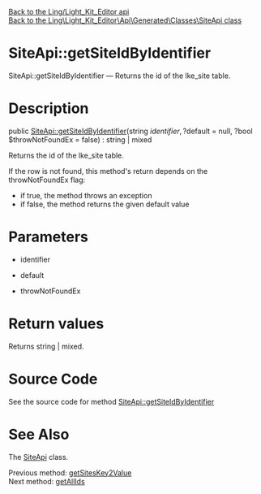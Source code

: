 [Back to the Ling/Light_Kit_Editor api](https://github.com/lingtalfi/Light_Kit_Editor/blob/master/doc/api/Ling/Light_Kit_Editor.md)<br>
[Back to the Ling\Light_Kit_Editor\Api\Generated\Classes\SiteApi class](https://github.com/lingtalfi/Light_Kit_Editor/blob/master/doc/api/Ling/Light_Kit_Editor/Api/Generated/Classes/SiteApi.md)


SiteApi::getSiteIdByIdentifier
================



SiteApi::getSiteIdByIdentifier — Returns the id of the lke_site table.




Description
================


public [SiteApi::getSiteIdByIdentifier](https://github.com/lingtalfi/Light_Kit_Editor/blob/master/doc/api/Ling/Light_Kit_Editor/Api/Generated/Classes/SiteApi/getSiteIdByIdentifier.md)(string $identifier, ?$default = null, ?bool $throwNotFoundEx = false) : string | mixed




Returns the id of the lke_site table.

If the row is not found, this method's return depends on the throwNotFoundEx flag:
- if true, the method throws an exception
- if false, the method returns the given default value




Parameters
================


- identifier

    

- default

    

- throwNotFoundEx

    


Return values
================

Returns string | mixed.








Source Code
===========
See the source code for method [SiteApi::getSiteIdByIdentifier](https://github.com/lingtalfi/Light_Kit_Editor/blob/master/Api/Generated/Classes/SiteApi.php#L260-L275)


See Also
================

The [SiteApi](https://github.com/lingtalfi/Light_Kit_Editor/blob/master/doc/api/Ling/Light_Kit_Editor/Api/Generated/Classes/SiteApi.md) class.

Previous method: [getSitesKey2Value](https://github.com/lingtalfi/Light_Kit_Editor/blob/master/doc/api/Ling/Light_Kit_Editor/Api/Generated/Classes/SiteApi/getSitesKey2Value.md)<br>Next method: [getAllIds](https://github.com/lingtalfi/Light_Kit_Editor/blob/master/doc/api/Ling/Light_Kit_Editor/Api/Generated/Classes/SiteApi/getAllIds.md)<br>

